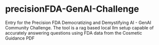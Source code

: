 # precisionFDA-GenAI-Challenge
Entry for the Precision FDA Democratizing and Demystifying AI - GenAI Community Challenge. The tool is a rag based local llm setup capable of accurately answering questions using FDA data from the Cosmetic Guidance PDF
